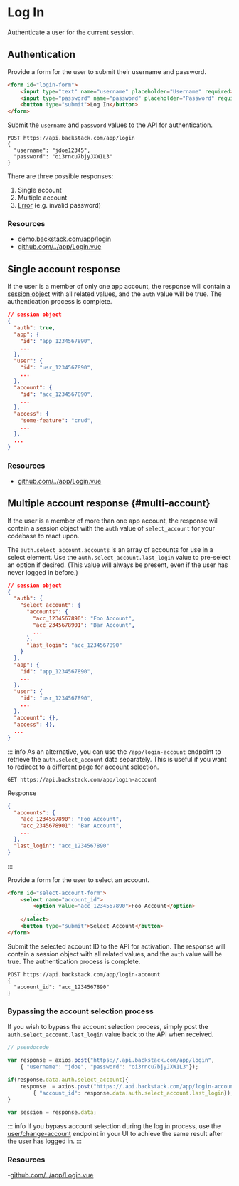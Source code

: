 # Log In

Authenticate a user for the current session.

## Authentication

Provide a form for the user to submit their username and password.

```html
<form id="login-form">
    <input type="text" name="username" placeholder="Username" required>
    <input type="password" name="password" placeholder="Password" required>
    <button type="submit">Log In</button>
</form>
```

Submit the `username` and `password` values to the API for authentication.

```http request
POST https://api.backstack.com/app/login
{
  "username": "jdoe12345",
  "password": "oi3rncu7bjyJXW1L3"
}
```

There are three possible responses:

1. Single account
2. Multiple account
3. [Error](../errors.md) (e.g. invalid password)


### Resources

- [demo.backstack.com/app/login](https://demo.backstack.com/app/login)
- [github.com/../app/Login.vue](https://github.com/deloachtech/backstack-demo/blob/main/src/views/app/Login.vue)



## Single account response

If the user is a member of only one app account, the response will contain a [session object](session.md) with all related
values, and the `auth` value will be true. The authentication process is complete.

```json
// session object
{
  "auth": true,
  "app": {
    "id": "app_1234567890",
    ...
  },
  "user": {
    "id": "usr_1234567890",
    ...
  },
  "account": {
    "id": "acc_1234567890",
    ...
  },
  "access": {
    "some-feature": "crud",
    ...
  },
  ...
}
```

### Resources

- [github.com/../app/Login.vue](https://github.com/deloachtech/backstack-demo/blob/main/src/views/app/Login.vue)



## Multiple account response {#multi-account}

If the user is a member of more than one app account, the response will contain a session object with
the `auth` value of `select_account` for your codebase to react upon.

The `auth.select_account.accounts` is an array of accounts for use in a select element. Use
the `auth.select_account.last_login` value to pre-select an option if desired. (This value will always be present, even if the user has never logged in before.)

```json
// session object
{
  "auth": {
    "select_account": {
      "accounts": {
        "acc_1234567890": "Foo Account",
        "acc_2345678901": "Bar Account",
        ...
      },
      "last_login": "acc_1234567890"
    }
  },
  "app": {
    "id": "app_1234567890",
    ...
  },
  "user": {
    "id": "usr_1234567890",
    ...
  },
  "account": {},
  "access": {},
  ...
}
```

::: info
As an alternative, you can use the `/app/login-account` endpoint to retrieve the `auth.select_account` data separately. This is useful if you want to redirect to a different page for account selection.

```http request
GET https://api.backstack.com/app/login-account
```

Response 

```json
{
  "accounts": {
    "acc_1234567890": "Foo Account",
    "acc_2345678901": "Bar Account",
    ...
  },
  "last_login": "acc_1234567890"
}
```
:::

Provide a form for the user to select an account.

```html 
<form id="select-account-form">
    <select name="account_id">
        <option value="acc_1234567890">Foo Account</option>
        ...
    </select>
    <button type="submit">Select Account</button>
</form>
```

Submit the selected account ID to the API for activation. The response will contain a session object with all related
values, and the `auth` value will be true. The authentication process is complete.

```http request
POST https://api.backstack.com/app/login-account
{
  "account_id": "acc_1234567890"
}
```

### Bypassing the account selection process

If you wish to bypass the account selection process, simply post the `auth.select_account.last_login` value back to the API when received.

```js
// pseudocode

var response = axios.post("https://.api.backstack.com/app/login", 
    { "username": "jdoe", "password": "oi3rncu7bjyJXW1L3"});

if(response.data.auth.select_account){
    response  = axios.post("https://.api.backstack.com/app/login-account", 
        { "account_id": response.data.auth.select_account.last_login});
}

var session = response.data;
```

::: info
If you bypass account selection during the log in process, use the [user/change-account](user-change-account.md) endpoint in your UI to achieve the same result after the user has logged in.
:::


### Resources

-[github.com/../app/Login.vue](https://github.com/deloachtech/backstack-demo/blob/main/src/views/app/Login.vue)




